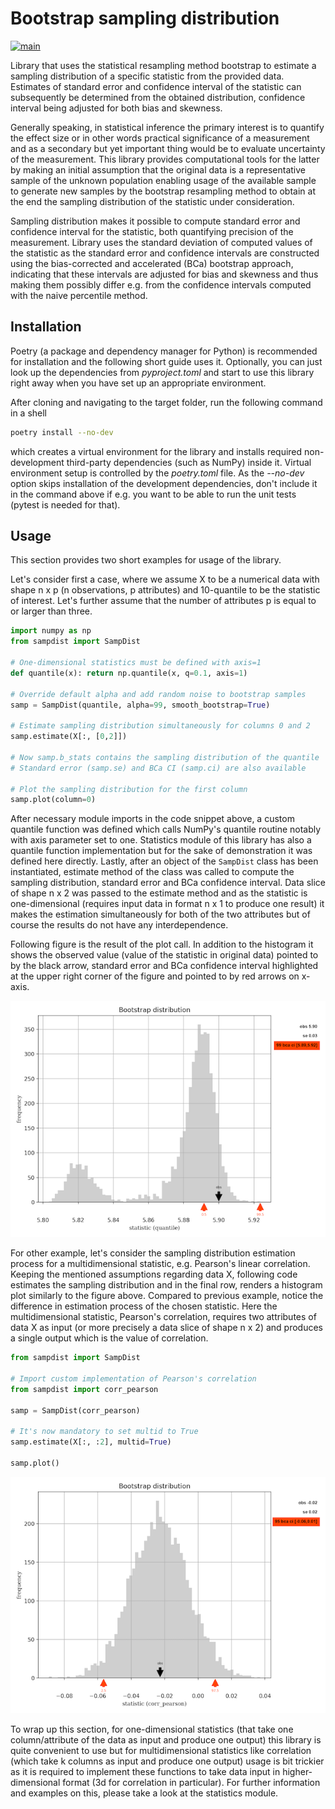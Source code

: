 # Bootstrap sampling distribution #

[![main](https://github.com/elmomoilanen/Bootstrap-sampling-distribution/actions/workflows/main.yml/badge.svg)](https://github.com/elmomoilanen/Bootstrap-sampling-distribution/actions/workflows/main.yml)

Library that uses the statistical resampling method bootstrap to estimate a sampling distribution of a specific statistic from the provided data. Estimates of standard error and confidence interval of the statistic can subsequently be determined from the obtained distribution, confidence interval being adjusted for both bias and skewness.

Generally speaking, in statistical inference the primary interest is to quantify the effect size or in other words practical significance of a measurement and as a secondary but yet important thing would be to evaluate uncertainty of the measurement. This library provides computational tools for the latter by making an initial assumption that the original data is a representative sample of the unknown population enabling usage of the available sample to generate new samples by the bootstrap resampling method to obtain at the end the sampling distribution of the statistic under consideration.

Sampling distribution makes it possible to compute standard error and confidence interval for the statistic, both quantifying precision of the measurement. Library uses the standard deviation of computed values of the statistic as the standard error and confidence intervals are constructed using the bias-corrected and accelerated (BCa) bootstrap approach, indicating that these intervals are adjusted for bias and skewness and thus making them possibly differ e.g. from the confidence intervals computed with the naive percentile method.

## Installation ##

Poetry (a package and dependency manager for Python) is recommended for installation and the following short guide uses it. Optionally, you can just look up the dependencies from *pyproject.toml* and start to use this library right away when you have set up an appropriate environment.

After cloning and navigating to the target folder, run the following command in a shell

```bash
poetry install --no-dev
```

which creates a virtual environment for the library and installs required non-development third-party dependencies (such as NumPy) inside it. Virtual environment setup is controlled by the *poetry.toml* file. As the *--no-dev* option skips installation of the development dependencies, don't include it in the command above if e.g. you want to be able to run the unit tests (pytest is needed for that).

## Usage ##

This section provides two short examples for usage of the library.

Let's consider first a case, where we assume X to be a numerical data with shape n x p (n observations, p attributes) and 10-quantile to be the statistic of interest. Let's further assume that the number of attributes p is equal to or larger than three.

```python
import numpy as np
from sampdist import SampDist

# One-dimensional statistics must be defined with axis=1
def quantile(x): return np.quantile(x, q=0.1, axis=1)

# Override default alpha and add random noise to bootstrap samples
samp = SampDist(quantile, alpha=99, smooth_bootstrap=True)

# Estimate sampling distribution simultaneously for columns 0 and 2
samp.estimate(X[:, [0,2]])

# Now samp.b_stats contains the sampling distribution of the quantile
# Standard error (samp.se) and BCa CI (samp.ci) are also available

# Plot the sampling distribution for the first column
samp.plot(column=0)
```

After necessary module imports in the code snippet above, a custom quantile function was defined which calls NumPy's quantile routine notably with axis parameter set to one. Statistics module of this library has also a quantile function implementation but for the sake of demonstration it was defined here directly. Lastly, after an object of the `SampDist` class has been instantiated, estimate method of the class was called to compute the sampling distribution, standard error and BCa confidence interval. Data slice of shape n x 2
was passed to the estimate method and as the statistic is one-dimensional (requires input data in format n x 1 to produce one result) it makes the estimation simultaneously for both of the two attributes but of course the results do not have any interdependence.

Following figure is the result of the plot call. In addition to the histogram it shows the observed value (value of the statistic in original data) pointed to by the black arrow, standard error and BCa confidence interval highlighted at the upper right corner of the figure and pointed to by red arrows on x-axis.

![](docs/boostrap_distribution_quantile.png)

For other example, let's consider the sampling distribution estimation process for a multidimensional statistic, e.g. Pearson's linear correlation. Keeping the mentioned assumptions regarding data X, following code estimates the sampling distribution and in the final row, renders a histogram plot similarly to the figure above. Compared to previous example, notice the difference in estimation process of the chosen statistic. Here the multidimensional statistic, Pearson's correlation, requires two attributes of data X as input (or more precisely a data slice of shape n x 2) and produces a single output which is the value of correlation.

```python
from sampdist import SampDist

# Import custom implementation of Pearson's correlation
from sampdist import corr_pearson

samp = SampDist(corr_pearson)

# It's now mandatory to set multid to True
samp.estimate(X[:, :2], multid=True)

samp.plot()
```

![](docs/bootstrap_distribution_corr.png)

To wrap up this section, for one-dimensional statistics (that take one column/attribute of the data as input and produce one output) this library is quite convenient to use but for multidimensional statistics like correlation (which take k columns as input and produce one output) usage is bit trickier as it is required to implement these functions to take data input in higher-dimensional format (3d for correlation in particular). For further information and examples on this, please take a look at the statistics module.
